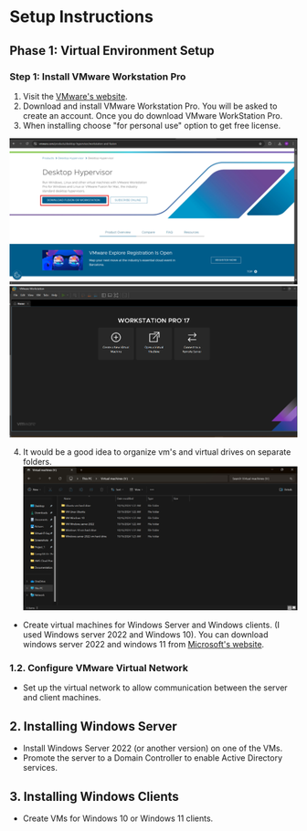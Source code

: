 # Setup Instructions

## Phase 1: Virtual Environment Setup

### Step 1: Install VMware Workstation Pro
1. Visit the [VMware's website](https://www.vmware.com/products/desktop-hypervisor/workstation-and-fusion). 
2. Download and install VMware Workstation Pro. You will be asked to create an account. Once you do download VMware WorkStation Pro.
3. When installing choose "for personal use" option to get free license.

![VMware Download Page](../Images/Screenshots/Vmware_Download_Page.png)
![VMware](../Images/Screenshots/Vmware_Installed.png)

4. It would be a good idea to organize vm's and virtual drives on separate folders.
![VM's and Virtual Drives folders(The path where they would be installed](../Images/Screenshots/VM's_&_Harddrives_folders.png)

- Create virtual machines for Windows Server and Windows clients. (I used Windows server 2022 and Windows 10). You can download windows server 2022 and windows 11 from [Microsoft's website](https://www.microsoft.com/en-us/evalcenter).
### 1.2. Configure VMware Virtual Network
- Set up the virtual network to allow communication between the server and client machines.

## 2. Installing Windows Server
- Install Windows Server 2022 (or another version) on one of the VMs.
- Promote the server to a Domain Controller to enable Active Directory services.

## 3. Installing Windows Clients
- Create VMs for Windows 10 or Windows 11 clients.
